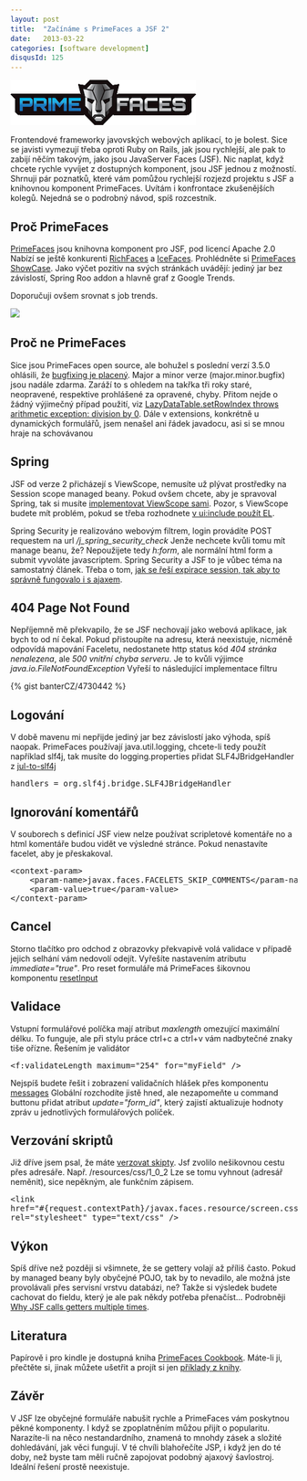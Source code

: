 ```yaml
---
layout: post
title:  "Začínáme s PrimeFaces a JSF 2"
date:   2013-03-22
categories: [software development]
disqusId: 125
---
```

![](/assets/2013-03-22/20130322-primefaces_logo.gif)

Frontendové frameworky javovských webových aplikací, to je bolest. Sice se javisti 
vymezují 
třeba 
oproti Ruby on Rails, jak jsou rychlejší, ale pak to zabijí něčím takovým, jako jsou JavaServer Faces (JSF). Nic naplat, když chcete rychle vyvíjet z dostupných komponent, jsou JSF jednou z možností. Shrnuji pár poznatků, které vám pomůžou rychlejší rozjezd projektu s JSF a knihovnou komponent PrimeFaces. Uvítám i konfrontace zkušenějších kolegů. Nejedná se o podrobný návod, spíš rozcestník.
<!--more-->

Proč PrimeFaces
------

<a href="http://www.primefaces.org">PrimeFaces</a> jsou knihovna komponent pro JSF, pod licencí Apache 2.0 Nabízí se ještě konkurenti <a href="http://www.jboss.org/richfaces">RichFaces</a> a <a href="http://www.icesoft.org/">IceFaces</a>. Prohlédněte si <a href="http://www.primefaces.org/showcase">PrimeFaces ShowCase</a>. Jako výčet pozitiv na svých stránkách uvádějí: jediný jar bez závislostí, Spring Roo addon a hlavně graf z Google Trends.
<script type="text/javascript" src="//www.google.com/trends/embed.js?hl=en-US&q=richfaces,+icefaces,
+primefaces&tz=Etc/GMT-1&content=1&cid=TIMESERIES_GRAPH_0&export=5&w=600&h=380"></script>

Doporučuji ovšem srovnat s job trends.

<a href="http://www.indeed.com/jobtrends?q=primefaces%2C+richfaces%2C+icefaces&relative=1"><img src="http://www.indeed.com/trendgraph/jobgraph.png?q=primefaces%2C+richfaces%2C+icefaces&relative=1" /></a>

Proč ne PrimeFaces
------

Sice jsou PrimeFaces open source, ale bohužel s poslední verzí 3.5.0 ohlásili, že <a href="http://blog.primefaces.org/?p=2451">bugfixing je placený</a>. Major a minor verze (major.minor.bugfix) jsou nadále zdarma. Zaráží to s ohledem na takřka tři roky staré, neopravené, respektive prohlášené za opravené, chyby. Přitom nejde o žádný výjimečný případ použití, viz <a href="http://code.google.com/p/primefaces/issues/detail?id=1544#c23">LazyDataTable.setRowIndex throws arithmetic exception: division by 0</a>. Dále v extensions, konkrétně u dynamických formulářů, jsem nenašel ani řádek javadocu, asi si se mnou hraje na schovávanou

Spring
------

JSF od verze 2 přicházejí s ViewScope, nemusíte už plývat prostředky na Session scope managed beany. Pokud ovšem chcete, aby je spravoval Spring, tak si musíte <a href="http://www.harezmi.com.tr/spring-view-scope-for-jsf-2-users/">implementovat ViewScope sami</a>. Pozor, s ViewScope budete mít  problém, pokud se třeba rozhodnete <a href="http://balusc.blogspot.cz/2011/09/communication-in-jsf-20.html#ViewScopedFailsInTagHandlers ">v ui:include použít EL</a>.

Spring Security je realizováno webovým filtrem, login provádíte POST requestem na url <i>/j_spring_security_check</i> Jenže nechcete kvůli tomu mít manage beanu, že? Nepoužijete tedy <i>h:form</i>, ale normální html form a submit vyvoláte javascriptem. Spring Security a JSF to je vůbec téma na samostatný článek. Třeba o tom, <a href="/item/127">jak se řeší expirace session, tak aby to správně fungovalo i s ajaxem</a>.

404 Page Not Found
------

Nepříjemně mě překvapilo, že se JSF nechovají jako webová aplikace, jak bych to od ní čekal. Pokud přistoupíte na adresu, která neexistuje, nicméně odpovídá mapování Faceletu, nedostanete http status kód <i>404 stránka nenalezena</i>, ale <i>500 vnitřní chyba serveru</i>. Je to kvůli výjimce <i>java.io.FileNotFoundException</i> Vyřeší to následující implementace filtru

{% gist banterCZ/4730442 %}

Logování
------

V době mavenu mi nepřijde jediný jar bez závislostí jako výhoda, spíš naopak. PrimeFaces používají java.util.logging, chcete-li tedy použít například slf4j, tak musíte do logging.properties přidat SLF4JBridgeHandler z <a href="http://mvnrepository.com/artifact/org.slf4j/jul-to-slf4j">jul-to-slf4j</a>

<pre>handlers = org.slf4j.bridge.SLF4JBridgeHandler</pre>

Ignorování komentářů
------

V souborech s definicí JSF view nelze používat scripletové komentáře no a html komentáře budou vidět ve výsledné stránce. Pokud nenastavíte facelet, aby je přeskakoval.
<pre>
&lt;context-param&gt;
	&lt;param-name&gt;javax.faces.FACELETS_SKIP_COMMENTS&lt;/param-name&gt;
	&lt;param-value&gt;true&lt;/param-value&gt;
&lt;/context-param&gt;
</pre>

Cancel
------

Storno tlačítko pro odchod z obrazovky překvapivě volá validace v případě jejich selhání vám nedovolí odejít. Vyřešíte nastavením atributu <i>immediate="true"</i>.
Pro reset formuláře má PrimeFaces šikovnou komponentu <a href="http://www.primefaces.org/showcase/ui/resetInput.jsf">resetInput</a>

Validace
------

Vstupní formulářové políčka mají atribut <i>maxlength</i> omezující maximální délku. To funguje, ale při stylu práce ctrl+c a ctrl+v vám nadbytečné znaky tiše ořízne. Řešením je validátor

<pre>&lt;f:validateLength maximum="254" for="myField" /&gt;</pre>

Nejspíš budete řešit i zobrazení validačních hlášek přes komponentu <a href="http://www.primefaces.org/showcase/ui/messages.jsf">messages</a> Globální rozchodíte jistě hned, ale nezapomeňte u command buttonu přidat atribut <i>update="form_id"</i>, který zajistí aktualizuje hodnoty zpráv u jednotlivých formulářových políček.

Verzování skriptů
------

Již dříve jsem psal, že máte <a href="/item/118">verzovat skipty</a>. Jsf zvolilo nešikovnou cestu přes adresáře. Např. /resources/css/1_0_2
Lze se tomu vyhnout (adresář neměnit), sice nepěkným, ale funkčním zápisem.
<pre>&lt;link 
href="#{request.contextPath}/javax.faces.resource/screen.css.xhtml?ln=css&amp;v=#{initParam['applicationVersion']}"
rel="stylesheet" type="text/css" /&gt;</pre>

Výkon
------

Spíš dříve než později si všimnete, že se gettery volají až příliš často. Pokud by managed beany byly obyčejné POJO, tak by to nevadilo, ale možná jste provolávali přes  servisní vrstvu databázi, ne? Takže si výsledek budete cachovat do fieldu, který je ale pak někdy potřeba přenačíst... Podrobněji <a href="http://stackoverflow.com/questions/2090033/why-jsf-calls-getters-multiple-times">Why JSF calls getters multiple times</a>.

Literatura
------

Papírově i pro kindle je dostupná kniha <a href="http://amzn.to/YrUWEt">PrimeFaces Cookbook</a>. Máte-li ji, přečtěte si, jinak můžete ušetřit a projít si jen <a href="https://github.com/ova2/primefaces-cookbook">příklady z knihy</a>.

Závěr
------

V JSF lze obyčejné formuláře nabušit rychle a PrimeFaces vám poskytnou pěkné komponenty. I když se zpoplatněním můžou přijít o popularitu. Narazíte-li na něco nestandardního, znamená to mnohdy zásek a složité dohledávání, jak věci fungují. V té chvíli blahořečíte JSP, i když jen do té doby, než byste tam měli ručně zapojovat podobný ajaxový šavlostroj. Ideální řešení prostě neexistuje.
